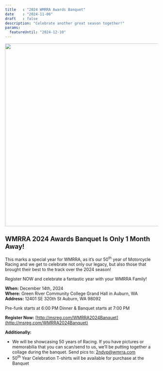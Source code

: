 ```yaml
---
title   : "2024 WMRRA Awards Banquet" 
date    : "2024-11-06"
draft   : false
description: "Celebrate another great season together!"
params: 
  featureUntil: "2024-12-10"
---
```


<div class="news-hero-image">
  <img src="/images/2024_banquet.jpg" width="600">
</div>


## WMRRA 2024 Awards Banquet Is Only 1 Month Away!

This marks a special year for WMRRA, as it’s our 50<sup>th</sup> year of Motorcycle Racing and we get to celebrate not only our legacy, but also those that brought their best to the track over
the 2024 season!

Register NOW and celebrate a fantastic year with your WMRRA Family!

**When:** December 14th, 2024 <br />
**Where:** Green River Community College Grand Hall in Auburn, WA <br />
**Address:** 12401 SE 320th St Auburn, WA 98092<br />

Pre-funk starts at 6:00 PM
Dinner & Banquet starts at 7:00 PM

**Register Now:** [http://msreg.com/WMRRA2024Banquet](http://msreg.com/WMRRA2024Banquet)

**Additionally:**
* We will be showcasing 50 years of Racing. If you have pictures or memorabilia that you can scan/send to us, we’ll be putting together a collage during the banquet. Send pics to: [2ndvp@wmrra.com](mailto:2ndvp@wmrra.com)
* 50<sup>th</sup> Year Celebration T-shirts will be available for purchase at the Banquet